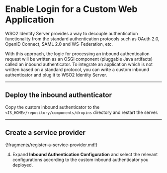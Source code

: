 # Enable Login for a Custom Web Application

WSO2 Identity Server provides a way to decouple authentication functionality from the standard authentication protocols such as OAuth 2.0, OpenID Connect, SAML 2.0 and WS-Federation, etc. 

With this approach, the logic for processing an inbound authentication request will be written as an OSGi component (pluggable Java artifacts) called an inbound authenticator. To integrate an application which is not written based on a standard protocol, you can write a custom inbound authenticator and plug it to WSO2 Identity Server.

<!---

---

This guide assumes you have your own web application and a custom inbound authenticator. If you wish to try out this flow with a sample application, click the button below.--->
<!--- a class="samplebtn_a" href="../../../quick-starts/webapp-custom-sample" rel="nofollow noopener">Try it with the sample</a ---> 

----

## Deploy the inbound authenticator

Copy the custom inbound authenticator to the ```<IS_HOME>/repository/components/dropins``` directory and restart the server.

----

## Create a service provider

{!fragments/register-a-service-provider.md!}

4. Expand **Inbound Authentication Configuration** and select the relevant configurations according to the custom inbound authenticator you deployed.



<!---
!!! info "Related topics"
    - [Quick Start: Enable Login for a Sample Custom Web Application](../../../quick-starts/webapp-custom-sample)
    - [Guide: Write a Custom Inbound Protocol](TODO:insert-link)
-->